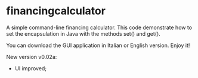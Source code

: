 # financingcalculator
A simple command-line financing calculator. This code demonstrate how to set the encapsulation in Java with the methods set() and get().

You can download the GUI application in Italian or English version. Enjoy it!

New version v0.02a:
- UI improved;
